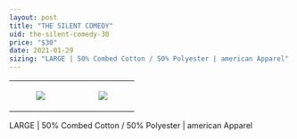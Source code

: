 ```yaml
---
layout: post
title: "THE SILENT COMEDY"
uid: the-silent-comedy-30
price: "$30"
date: 2021-01-29
sizing: "LARGE | 50% Combed Cotton / 50% Polyester | american Apparel"
---
```




<table style="width:100%;"><tr><td style="vertical-align:top;">
      <figure class="tmblr-full" data-orig-height="2048" data-orig-width="1365" data-orig-src="https://concertshirts.netlify.app/shirts/0486/0486-01.jpg"><img src="https://64.media.tumblr.com/da1d14d953056de099b44b9406b10242/7cfed0e753eebb26-7f/s540x810/40e17e0d4a74c663a3a8eccb30ba1bac9444fee3.jpg" data-orig-height="2048" data-orig-width="1365" data-orig-src="https://concertshirts.netlify.app/shirts/0486/0486-01.jpg"/></figure></td>
    <td style="vertical-align:top;">
      <figure class="tmblr-full" data-orig-height="2048" data-orig-width="1365" data-orig-src="https://concertshirts.netlify.app/shirts/0486/0486-02.jpg"><img src="https://64.media.tumblr.com/d44e1e9b276062d32948d525edb48ce3/7cfed0e753eebb26-47/s540x810/d53e4dc8ea161d5f28910486b26d03ccca90b139.jpg" data-orig-height="2048" data-orig-width="1365" data-orig-src="https://concertshirts.netlify.app/shirts/0486/0486-02.jpg"/></figure></td>
  </tr></table><p>
  LARGE | 50% Combed Cotton / 50% Polyester | american Apparel
</p>

